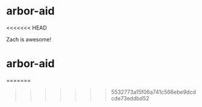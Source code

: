 # arbor-aid
<<<<<<< HEAD

Zach is awesome!
# arbor-aid
=======
>>>>>>> 5532773a15f06a741c566ebe9dcdcde73eddbd52
